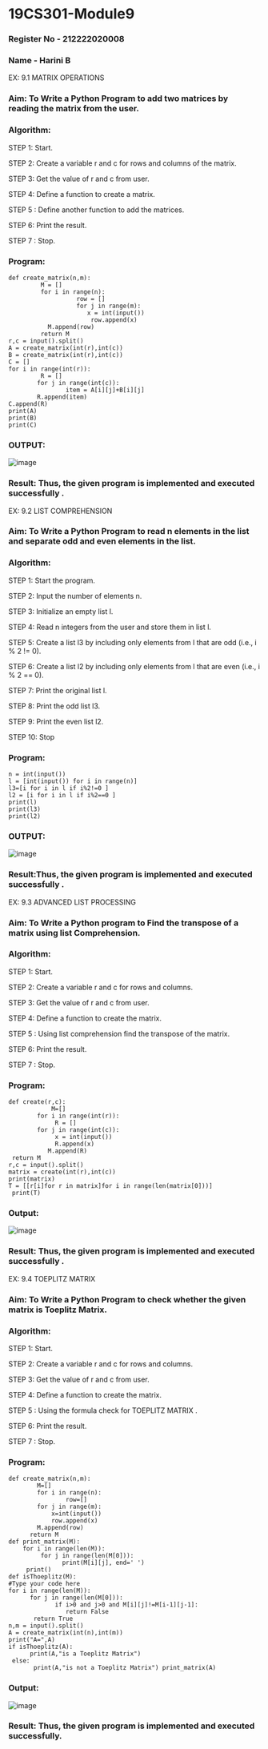 # 19CS301-Module9
### Register No - 212222020008
### Name - Harini B
EX: 9.1 MATRIX OPERATIONS
### Aim: To Write a Python Program to add two matrices by reading the matrix from the user.
### Algorithm:
STEP 1: Start.

STEP 2: Create a variable r and c for rows and columns of the matrix.

STEP 3: Get the value of r and c from user.

STEP 4: Define a function to create a matrix.

STEP 5 : Define another function to  add the matrices.

STEP 6: Print the result.

STEP 7 : Stop.

### Program:
```
def create_matrix(n,m):
         M = []
         for i in range(n):
                   row = []
                   for j in range(m):
                      x = int(input())
                       row.append(x)
           M.append(row)
         return M
r,c = input().split()
A = create_matrix(int(r),int(c))
B = create_matrix(int(r),int(c))
C = []
for i in range(int(r)):
         R = []
        for j in range(int(c)):
                item = A[i][j]+B[i][j]
        R.append(item)
C.append(R)
print(A)
print(B)
print(C)
```
### OUTPUT:
![image](https://github.com/user-attachments/assets/fd1911c9-5a3c-4d50-9a0d-69c4369802df)

### Result: Thus, the given program is implemented and executed successfully .

EX: 9.2 LIST COMPREHENSION
### Aim: To Write a Python Program to read n elements in the list and separate  odd and even elements in the list.
### Algorithm:
STEP 1: Start the program.

STEP 2: Input the number of elements n.

STEP 3: Initialize an empty list l.

STEP 4: Read n integers from the user and store them in list l.

STEP 5: Create a list l3 by including only elements from l that are odd (i.e., i % 2 != 0).

STEP 6: Create a list l2 by including only elements from l that are even (i.e., i % 2 == 0).

STEP 7: Print the original list l.

STEP 8: Print the odd list l3.

STEP 9: Print the even list l2.

STEP 10: Stop
### Program:
```
n = int(input())
l = [int(input()) for i in range(n)]
l3=[i for i in l if i%2!=0 ]
l2 = [i for i in l if i%2==0 ]
print(l)
print(l3)
print(l2)
```
### OUTPUT:
![image](https://github.com/user-attachments/assets/643f3a08-7707-45d9-9fee-d2daaaa117ad)

### Result:Thus, the given program is implemented and executed successfully .
 
EX: 9.3 ADVANCED LIST PROCESSING
### Aim: To Write a Python program to Find the transpose of a matrix using list Comprehension.
### Algorithm:
STEP 1: Start.

STEP 2: Create a variable r and c for rows and columns.

STEP 3: Get the value of r and c from user.

STEP 4: Define a function to create the matrix.

STEP 5 : Using list comprehension find the transpose of the matrix.

STEP 6: Print the result.

STEP 7 : Stop.
### Program:
```
def create(r,c):
            M=[]
        for i in range(int(r)):
             R = []
        for j in range(int(c)):
             x = int(input())
             R.append(x)
           M.append(R)
 return M
r,c = input().split()
matrix = create(int(r),int(c))
print(matrix)
T = [[r[i]for r in matrix]for i in range(len(matrix[0]))]
 print(T)
```
### Output:
![image](https://github.com/user-attachments/assets/c8c2de03-b9b4-4d50-86ba-51004da688c0)

### Result: Thus, the given program is implemented and executed successfully .

EX: 9.4 TOEPLITZ MATRIX
### Aim: To Write a Python Program to check whether the given matrix is Toeplitz Matrix.
### Algorithm:
STEP 1: Start.

STEP 2: Create a variable r and c for rows and columns.

STEP 3: Get the value of r and c from user.

STEP 4: Define a function to create the matrix.

STEP 5 : Using the formula check for TOEPLITZ MATRIX .

STEP 6: Print the result.

STEP 7 : Stop.
### Program:
```
def create_matrix(n,m):
        M=[]
        for i in range(n):
                row=[]
        for j in range(m):
            x=int(input())
            row.append(x)
        M.append(row)
      return M
def print_matrix(M):
    for i in range(len(M)):
         for j in range(len(M[0])):
               print(M[i][j], end=' ')
     print()
def isThoeplitz(M):
#Type your code here
for i in range(len(M)):
      for j in range(len(M[0])):
             if i>0 and j>0 and M[i][j]!=M[i-1][j-1]:
                return False
       return True
n,m = input().split()
A = create_matrix(int(n),int(m))
print("A=",A)
if isThoeplitz(A):
      print(A,"is a Toeplitz Matrix")
 else:
       print(A,"is not a Toeplitz Matrix") print_matrix(A)
```
### Output:
![image](https://github.com/user-attachments/assets/0ed7d16f-55eb-4f53-89f2-ceb6e834fd07)

### Result: Thus, the given program is implemented and executed successfully.




